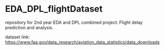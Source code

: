 # EDA_DPL_flightDataset
repository for 2nd year EDA and DPL combined project: Flight delay prediction and analysis. 

dataset link: https://www.faa.gov/data_research/aviation_data_statistics/data_downloads
